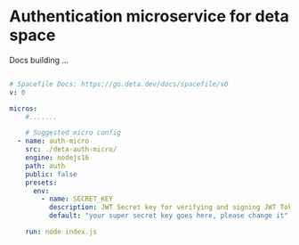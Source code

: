 # Authentication microservice for deta space

Docs building ...



```yaml

# Spacefile Docs: https://go.deta.dev/docs/spacefile/v0
v: 0

micros:
    #.......

    # Suggested micro config
  - name: auth-micro
    src: ./deta-auth-micro/
    engine: nodejs16
    path: auth
    public: false
    presets:
      env:
        - name: SECRET_KEY
          description: JWT Secret key for verifying and signing JWT Tokens
          default: "your super secret key goes here, please change it"

    run: node index.js

```
